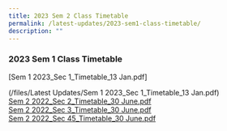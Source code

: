 ```yaml
---
title: 2023 Sem 2 Class Timetable
permalink: /latest-updates/2023-sem1-class-timetable/
description: ""
---
```

### 2023  Sem 1 Class Timetable

[Sem 1 2023\_Sec 1\_Timetable\_13 Jan.pdf][](/files/Latest%20Updates/Sem%201%202023_Sec%201_Timetable_13%20Jan.pdf)



(/files/Latest Updates/Sem 1 2023_Sec 1_Timetable_13 Jan.pdf)  
[Sem 2 2022\_Sec 2\_Timetable\_30 June.pdf](/files/s2s2.pdf)  
[Sem 2 2022\_Sec 3\_Timetable\_30 June.pdf](/files/s2s3.pdf)  
[Sem 2 2022\_Sec 45\_Timetable\_30 June.pdf](/files/s2s4.pdf)